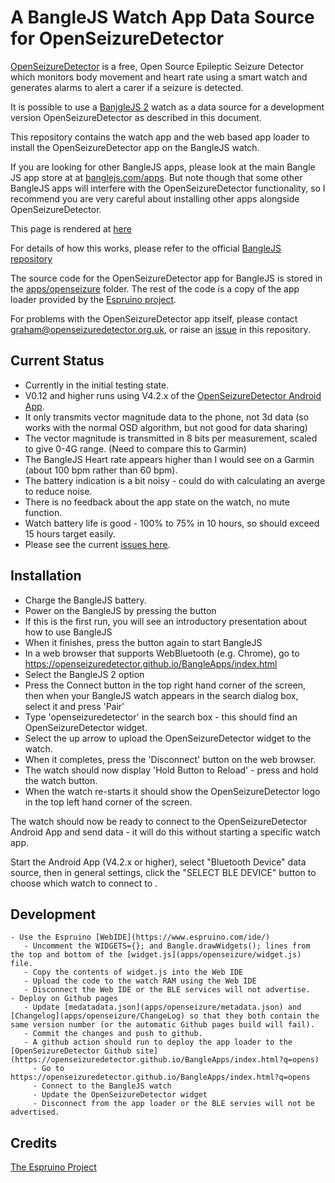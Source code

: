 A BangleJS Watch App Data Source for OpenSeizureDetector
========================================================

[OpenSeizureDetector](https://openseizuredetector.org.uk) is a free, Open Source Epileptic Seizure Detector
which monitors body movement and heart rate using a smart watch and generates alarms to alert a carer if a seizure is detected.

It is possible to use a [BanjgleJS 2](https://banglejs.com/) watch as a data source for a development version OpenSeizureDetector as described in this document.

This repository contains the watch app and the web based app loader to install the OpenSeizureDetector app on the BangleJS watch.   

If you are looking for other BangleJS apps, please look at the main Bangle JS app store at at [banglejs.com/apps](https://banglejs.com/apps).  But note though that some other BangleJS apps will interfere with the OpenSeizureDetector functionality, so I recommend you are very careful about installing other apps alongside OpenSeizureDetector.

This page is rendered at [here](https://openseizuredetector.github.io/BangleSD/index.html)

For details of how this works, please refer to the official [BangleJS repository](https://github.com/espruino/BangleApps)

The source code for the OpenSeizureDetector app for BangleJS is stored in the [apps/openseizure](apps/openseizure) folder.    The rest of the code is a copy of the app loader provided by the [Espruino project](https://github.com/espruino/BangleApps).

For problems with the OpenSeizureDetector app itself, please contact graham@openseizuredetector.org.uk, or raise an [issue](https://github.com/OpenSeizureDetector/BangleSD/issues) in this repository.

Current Status
--------------

  - Currently in the initial testing state.   
  - V0.12 and higher runs using V4.2.x of the [OpenSeizureDetector Android App](https://github.com/OpenSeizureDetector/Android_Pebble_SD/tree/V4.2.x).
  - It only transmits vector magnitude data to the phone, not 3d data (so works with the normal OSD algorithm, but not good for data sharing)
  - The vector magnitude is transmitted in 8 bits per measurement, scaled to give 0-4G range.   (Need to compare this to Garmin)
  - The BangleJS Heart rate appears higher than I would see on a Garmin (about 100 bpm rather than 60 bpm).
  - The battery indication is a bit noisy - could do with calculating an averge to reduce noise.
  - There is no feedback about the app state on the watch, no mute function.
  - Watch battery life is good - 100% to 75% in 10 hours, so should exceed 15 hours target easily.
  - Please see the current [issues here](https://github.com/OpenSeizureDetector/BangleSD/issues).


Installation
------------

  - Charge the BangleJS battery.
  - Power on the BangleJS by pressing the button
  - If this is the first run, you will see an introductory presentation about how to use BangleJS
  - When it finishes, press the button again to start BangleJS
  - In a web browser that supports WebBluetooth (e.g. Chrome), go to https://openseizuredetector.github.io/BangleApps/index.html
  - Select the BangleJS 2 option
  - Press the Connect button in the top right hand corner of the screen, then when your BangleJS watch appears in the search dialog box, select it and press 'Pair'
  - Type 'openseizuredetector' in the search box - this should find an OpenSeizureDetector widget.
  - Select the up arrow to upload the OpenSeizureDetector widget to the watch.
  - When it completes, press the 'Disconnect' button on the web browser.
  - The watch should now display 'Hold Button to Reload' - press and hold the watch button.
  - When the watch re-starts it should show the OpenSeizureDetector logo in the top left hand corner of the screen.

  The watch should now be ready to connect to the OpenSeizureDetector Android App and send data - it will do this without starting a specific watch app.

  Start the Android App (V4.2.x or higher), select "Bluetooth Device" data source, then in general settings, click the "SELECT BLE DEVICE" button to choose which watch to connect to .


  Development
  -----------
    - Use the Espruino [WebIDE](https://www.espruino.com/ide/)
       - Uncomment the WIDGETS={}; and Bangle.drawWidgets(); lines from the top and bottom of the [widget.js](apps/openseizure/widget.js) file.
       - Copy the contents of widget.js into the Web IDE
       - Upload the code to the watch RAM using the Web IDE
       - Disconnect the Web IDE or the BLE services will not advertise.
    - Deploy on Github pages
       - Update [medatadata.json](apps/openseizure/metadata.json) and [Changelog](apps/openseizure/ChangeLog) so that they both contain the same version number (or the automatic Github pages build will fail).
       - Commit the changes and push to github.
       - A github action should run to deploy the app loader to the [OpenSeizureDetector Github site](https://openseizuredetector.github.io/BangleApps/index.html?q=opens)
         - Go to https://openseizuredetector.github.io/BangleApps/index.html?q=opens
         - Connect to the BangleJS watch
         - Update the OpenSeizureDetector widget
         - Disconnect from the app loader or the BLE servies will not be advertised.


## Credits
 [The Espruino Project](https://github.com/espruino/) 
